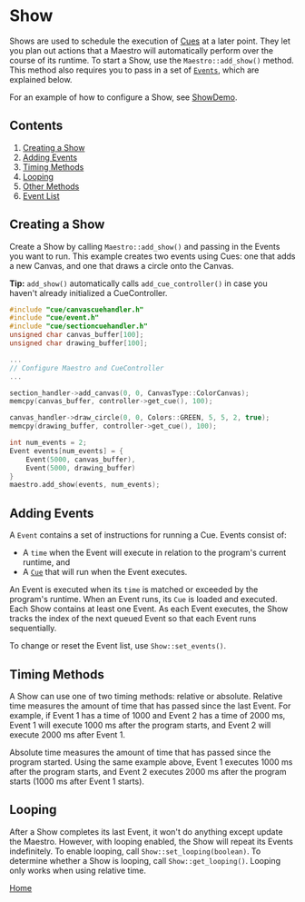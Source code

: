 # Show
Shows are used to schedule the execution of [Cues](cue.md) at a later point. They let you plan out actions that a Maestro will automatically perform over the course of its runtime. To start a Show, use the `Maestro::add_show()` method. This method also requires you to pass in a set of [`Events`](#adding-events), which are explained below.

For an example of how to configure a Show, see [ShowDemo](../gui/demo/showdemo.cpp).

## Contents
1. [Creating a Show](#creating-a-show)
2. [Adding Events](#adding-events)
3. [Timing Methods](#timing-methods)
4. [Looping](#looping)
5. [Other Methods](#other-methods)
6. [Event List](#event-list)

## Creating a Show
Create a Show by calling `Maestro::add_show()` and passing in the Events you want to run. This example creates two events using Cues: one that adds a new Canvas, and one that draws a circle onto the Canvas.

**Tip:** `add_show()` automatically calls `add_cue_controller()` in case you haven't already initialized a CueController.

```c++
#include "cue/canvascuehandler.h"
#include "cue/event.h"
#include "cue/sectioncuehandler.h"
unsigned char canvas_buffer[100];
unsigned char drawing_buffer[100];

...
// Configure Maestro and CueController
...

section_handler->add_canvas(0, 0, CanvasType::ColorCanvas);
memcpy(canvas_buffer, controller->get_cue(), 100);

canvas_handler->draw_circle(0, 0, Colors::GREEN, 5, 5, 2, true);
memcpy(drawing_buffer, controller->get_cue(), 100);

int num_events = 2;
Event events[num_events] = {
	Event(5000, canvas_buffer),
	Event(5000, drawing_buffer)
}
maestro.add_show(events, num_events);
```

## Adding Events
A `Event` contains a set of instructions for running a Cue. Events consist of:
* A `time` when the Event will execute in relation to the program's current runtime, and
* A [`Cue`](cue.md) that will run when the Event executes.

An Event is executed when its `time` is matched or exceeded by the program's runtime. When an Event runs, its `Cue` is loaded and executed. Each Show contains at least one Event. As each Event executes, the Show tracks the index of the next queued Event so that each Event runs sequentially.

To change or reset the Event list, use `Show::set_events()`.

## Timing Methods
A Show can use one of two timing methods: relative or absolute. Relative time measures the amount of time that has passed since the last Event. For example, if Event 1 has a time of 1000 and Event 2 has a time of 2000 ms, Event 1 will execute 1000 ms after the program starts, and Event 2 will execute 2000 ms after Event 1.

Absolute time measures the amount of time that has passed since the program started. Using the same example above, Event 1 executes 1000 ms after the program starts, and Event 2 executes 2000 ms after the program starts (1000 ms after Event 1 starts).

## Looping
After a Show completes its last Event, it won't do anything except update the Maestro. However, with looping enabled, the Show will repeat its Events indefinitely. To enable looping, call `Show::set_looping(boolean)`. To determine whether a Show is looping, call `Show::get_looping()`. Looping only works when using relative time.

[Home](README.md)
